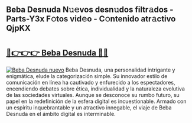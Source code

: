 ## Beba Desnuda N𝚞𝚎vos desn𝚞dos filtr𝚊dos - Parts-Y3x F𝚘tos vid𝚎o - C𝚘ntenido atr𝚊ctivo QjpKX

# <h2><a href="http://mb6ux55.tromn.icu/?c=Beba+Desnuda">🔗👉👉👉 Beba Desnuda 🔗🔗</a></h2>

[![Beba Desnuda nuevo](https://i.imgur.com/pEAQMta.gif)](http://mb6ux55.tromn.icu/?c=Beba+Desnuda)
Beba Desnuda, una personalidad intrigante y enigmática, elude la categorización simple. Su innovador estilo de comunicación en línea ha cautivado y enfurecido a los espectadores, encendiendo debates sobre ética, individualidad y la naturaleza evolutiva de las sociedades virtuales. Aunque se desconoce su rumbo futuro, su papel en la redefinición de la esfera digital es incuestionable. Armado con un espíritu inquebrantable y un atractivo innegable, el viaje de Beba Desnuda en el ámbito digital es interminable.
